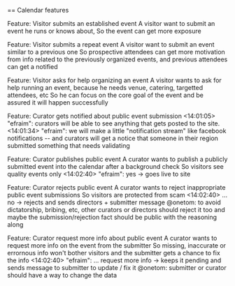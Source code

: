 == Calendar features

Feature: Visitor submits an established event
	A visitor want to submit an event he runs or knows about,
	So the event can get more exposure

Feature: Visitor submits a repeat event
	A visitor want to submit an event similar to a previous one
	So prospective attendees can get more motivation from
	info related to the previously organized events,
	and previous attendees can get a notified

Feature: Visitor asks for help organizing an event
	A visitor wants to ask for help running an event,
	because he needs venue, catering, targetted attendees, etc
	So he can focus on the core goal of the event
	and be assured it will happen successfully

Feature: Curator gets notified about public event submission
	<14:01:05> "efraim": curators will be able to see anything that gets posted to the site.
	<14:01:34> "efraim": we will make a little "notification stream" like facebook notifications -- and curators will get a notice that someone in their region submitted something that needs validating

Feature: Curator publishes public event
	A curator wants to publish a publicly submitted event into the calendar after a background check
	So visitors see quality events only
	<14:02:40> "efraim": yes -> goes live to site

Feature: Curator rejects public event
	A curator wants to reject inappropriate public event submissions
	So visitors are protected from scam
	<14:02:40> ... no -> rejects and sends directors + submitter message
	@onetom: to avoid dictatorship, bribing, etc,
	other curators or directors should reject it too and maybe
	the submission/rejection fact should be public with the reasoning along

Feature: Curator request more info about public event
	A curator wants to request more info on the event from the submitter
	So missing, inaccurate or errornous info won't bother visitors
	and the submitter gets a chance to fix the info
	<14:02:40> "efraim": ... request more info -> keeps it pending and sends message to submitter to update / fix it
	@onetom: submitter or curator should have a way to change the data
